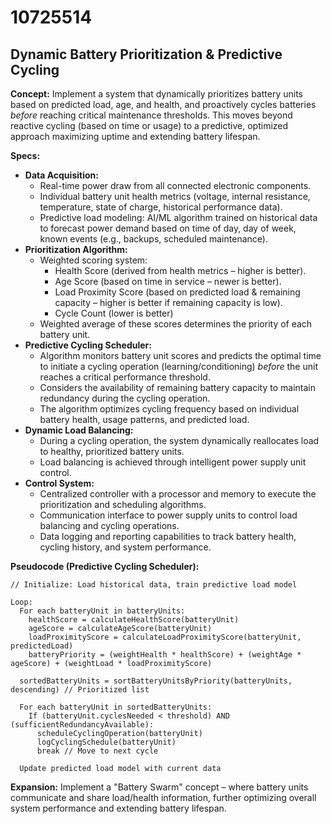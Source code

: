 # 10725514

## Dynamic Battery Prioritization & Predictive Cycling

**Concept:** Implement a system that dynamically prioritizes battery units based on predicted load, age, and health, and proactively cycles batteries *before* reaching critical maintenance thresholds. This moves beyond reactive cycling (based on time or usage) to a predictive, optimized approach maximizing uptime and extending battery lifespan.

**Specs:**

*   **Data Acquisition:**
    *   Real-time power draw from all connected electronic components.
    *   Individual battery unit health metrics (voltage, internal resistance, temperature, state of charge, historical performance data).
    *   Predictive load modeling: AI/ML algorithm trained on historical data to forecast power demand based on time of day, day of week, known events (e.g., backups, scheduled maintenance).
*   **Prioritization Algorithm:**
    *   Weighted scoring system:
        *   Health Score (derived from health metrics – higher is better).
        *   Age Score (based on time in service – newer is better).
        *   Load Proximity Score (based on predicted load & remaining capacity – higher is better if remaining capacity is low).
        *   Cycle Count (lower is better)
    *   Weighted average of these scores determines the priority of each battery unit.
*   **Predictive Cycling Scheduler:**
    *   Algorithm monitors battery unit scores and predicts the optimal time to initiate a cycling operation (learning/conditioning) *before* the unit reaches a critical performance threshold.
    *   Considers the availability of remaining battery capacity to maintain redundancy during the cycling operation.
    *   The algorithm optimizes cycling frequency based on individual battery health, usage patterns, and predicted load.
*   **Dynamic Load Balancing:**
    *   During a cycling operation, the system dynamically reallocates load to healthy, prioritized battery units.
    *   Load balancing is achieved through intelligent power supply unit control.
*   **Control System:**
    *   Centralized controller with a processor and memory to execute the prioritization and scheduling algorithms.
    *   Communication interface to power supply units to control load balancing and cycling operations.
    *   Data logging and reporting capabilities to track battery health, cycling history, and system performance.

**Pseudocode (Predictive Cycling Scheduler):**

```pseudocode
// Initialize: Load historical data, train predictive load model

Loop:
  For each batteryUnit in batteryUnits:
    healthScore = calculateHealthScore(batteryUnit)
    ageScore = calculateAgeScore(batteryUnit)
    loadProximityScore = calculateLoadProximityScore(batteryUnit, predictedLoad)
    batteryPriority = (weightHealth * healthScore) + (weightAge * ageScore) + (weightLoad * loadProximityScore)

  sortedBatteryUnits = sortBatteryUnitsByPriority(batteryUnits, descending) // Prioritized list

  For each batteryUnit in sortedBatteryUnits:
    If (batteryUnit.cyclesNeeded < threshold) AND (sufficientRedundancyAvailable):
      scheduleCyclingOperation(batteryUnit)
      logCyclingSchedule(batteryUnit)
      break // Move to next cycle
  
  Update predicted load model with current data
```

**Expansion:** Implement a "Battery Swarm" concept – where battery units communicate and share load/health information, further optimizing overall system performance and extending battery lifespan.